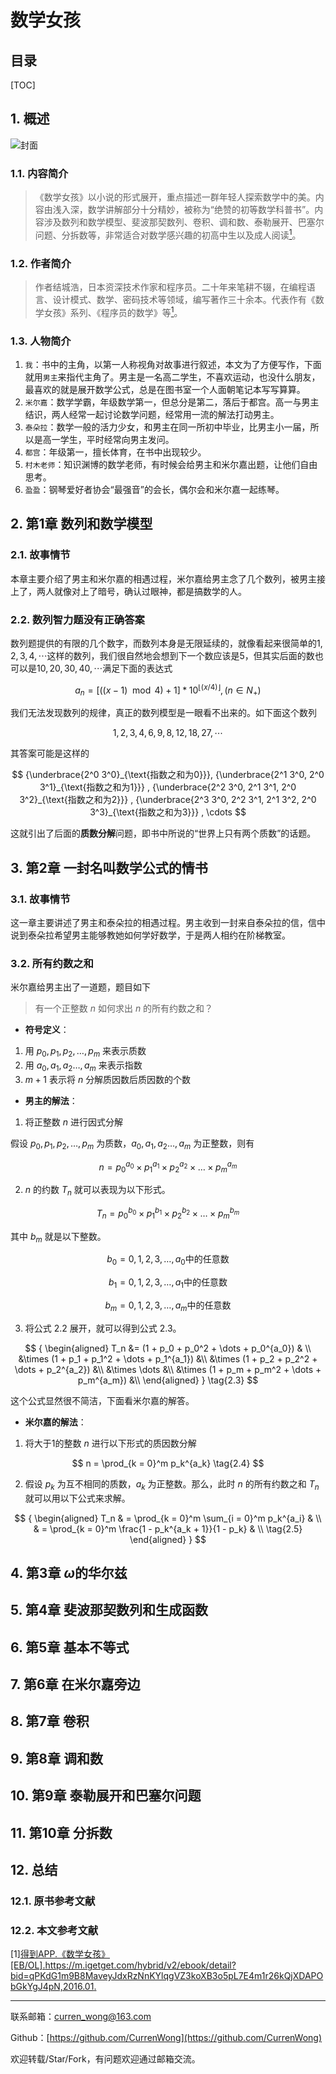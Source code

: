 数学女孩
=====

目录
---

[TOC]

## 1. 概述

![封面](../../img/读书笔记/数学女孩/数学女孩封面.jpg#width-most)

### 1.1. 内容简介

>《数学女孩》以小说的形式展开，重点描述一群年轻人探索数学中的美。内容由浅入深，数学讲解部分十分精妙，被称为“绝赞的初等数学科普书”。内容涉及数列和数学模型、斐波那契数列、卷积、调和数、泰勒展开、巴塞尔问题、分拆数等，非常适合对数学感兴趣的初高中生以及成人阅读[<sup>1</sup>](#bib-1)。

### 1.2. 作者简介

>作者结城浩，日本资深技术作家和程序员。二十年来笔耕不辍，在编程语言、设计模式、数学、密码技术等领域，编写著作三十余本。代表作有《数学女孩》系列、《程序员的数学》等[<sup>1</sup>](#bib-1)。

### 1.3. 人物简介

1. `我`：书中的主角，以第一人称视角对故事进行叙述，本文为了方便写作，下面就用`男主`来指代主角了。男主是一名高二学生，不喜欢运动，也没什么朋友，最喜欢的就是展开数学公式，总是在图书室一个人面朝笔记本写写算算。
2. `米尔嘉`：数学学霸，年级数学第一，但总分是第二，落后于都宫。高一与男主结识，两人经常一起讨论数学问题，经常用一流的解法打动男主。
3. `泰朵拉`：数学一般的活力少女，和男主在同一所初中毕业，比男主小一届，所以是高一学生，平时经常向男主发问。
4. `都宫`：年级第一，擅长体育，在书中出现较少。
5. `村木老师`：知识渊博的数学老师，有时候会给男主和米尔嘉出题，让他们自由思考。
6. `盈盈`：钢琴爱好者协会“最强音”的会长，偶尔会和米尔嘉一起练琴。

## 2. 第1章 数列和数学模型

### 2.1. 故事情节

本章主要介绍了男主和米尔嘉的相遇过程，米尔嘉给男主念了几个数列，被男主接上了，两人就像对上了暗号，确认过眼神，都是搞数学的人。

### 2.2. 数列智力题没有正确答案

数列题提供的有限的几个数字，而数列本身是无限延续的，就像看起来很简单的$1, 2, 3, 4 ,\cdots$这样的数列，我们很自然地会想到下一个数应该是$5$，但其实后面的数也可以是$10, 20, 30,
40,\cdots$满足下面的表达式

$$
a_n = [((x-1) \mod 4 ) + 1] * 10^{\lfloor(x / 4) \rfloor} , (n \in N_+)
\tag{1.1}
$$

我们无法发现数列的规律，真正的数列模型是一眼看不出来的。如下面这个数列

$$
1, 2, 3, 4, 6, 9, 8, 12, 18, 27, \cdots
$$

其答案可能是这样的

$$
{\underbrace{2^0 3^0}_{\text{指数之和为0}}}, {\underbrace{2^1 3^0, 2^0 3^1}_{\text{指数之和为1}}} , {\underbrace{2^2 3^0, 2^1 3^1, 2^0 3^2}_{\text{指数之和为2}}} , {\underbrace{2^3 3^0, 2^2 3^1, 2^1 3^2, 2^0 3^3}_{\text{指数之和为3}}} , \cdots
$$

这就引出了后面的**质数分解**问题，即书中所说的“世界上只有两个质数”的话题。

## 3. 第2章 一封名叫数学公式的情书

### 3.1. 故事情节

这一章主要讲述了男主和泰朵拉的相遇过程。男主收到一封来自泰朵拉的信，信中说到泰朵拉希望男主能够教她如何学好数学，于是两人相约在阶梯教室。

### 3.2. 所有约数之和

米尔嘉给男主出了一道题，题目如下

> 有一个正整数 $n$ 如何求出 $n$ 的所有约数之和？

- **符号定义**：

1. 用 $p_0, p_1, p_2, \dots, p_m$ 来表示质数
2. 用 $a_0, a_1, a_2 \dots, a_m$ 来表示指数
3. $m + 1$ 表示将 $n$ 分解质因数后质因数的个数

- **男主的解法**：

1. 将正整数 $n$ 进行因式分解

假设 $p_0, p_1, p_2, \dots, p_m$ 为质数，$a_0, a_1, a_2 \dots, a_m$ 为正整数，则有

$$
n = p_0^{a_0} \times p_1^{a_1} \times p_2^{a_2} \times \dots \times p_m^{a_m}
\tag{2.1}
$$

2. $n$ 的约数 $T_n$ 就可以表现为以下形式。

$$
T_n = p_0^{b_0} \times p_1^{b_1} \times p_2^{b_2} \times \dots \times p_m^{b_m}
\tag{2.2}
$$

其中 $b_m$ 就是以下整数。

$$
b_0 = 0, 1, 2,3, \dots , a_0 \text{中的任意数}
$$

$$
b_1 = 0, 1, 2,3, \dots , a_1 \text{中的任意数}
$$

$$
b_m = 0, 1, 2,3, \dots , a_m \text{中的任意数}
$$

3. 将公式 $2.2$ 展开，就可以得到公式 $2.3$。

$$
{ \begin{aligned}
T_n &= (1 + p_0 + p_0^2 + \dots + p_0^{a_0}) & \\
&\times (1 + p_1 + p_1^2 + \dots + p_1^{a_1}) &\\
&\times (1 + p_2 + p_2^2 + \dots + p_2^{a_2}) &\\
&\times \dots &\\
&\times (1 + p_m + p_m^2 + \dots + p_m^{a_m}) &\\
\end{aligned} }
\tag{2.3}
$$

这个公式显然很不简洁，下面看米尔嘉的解答。

- **米尔嘉的解法**：

1. 将大于1的整数 $n$ 进行以下形式的质因数分解

$$
n = \prod_{k = 0}^m p_k^{a_k}
\tag{2.4}
$$

2. 假设 $p_k$ 为互不相同的质数，$a_k$ 为正整数。那么，此时 $n$ 的所有约数之和 $T_n$ 就可以用以下公式来求解。

$$
{ \begin{aligned}
T_n & = \prod_{k = 0}^m \sum_{i = 0}^m p_k^{a_i} & \\
& = \prod_{k = 0}^m \frac{1 - p_k^{a_k + 1}}{1 - p_k} & \\
\tag{2.5}
\end{aligned} }
$$

## 4. 第3章 $\omega$的华尔兹

## 5. 第4章 斐波那契数列和生成函数

## 6. 第5章 基本不等式

## 7. 第6章 在米尔嘉旁边

## 8. 第7章 卷积

## 9. 第8章 调和数

## 10. 第9章 泰勒展开和巴塞尔问题

## 11. 第10章 分拆数

## 12. 总结

### 12.1. 原书参考文献

### 12.2. 本文参考文献

<div id="bib-1"></div>

[1][得到APP.《数学女孩》[EB/OL].https://m.igetget.com/hybrid/v2/ebook/detail?bid=qPKdG1m9B8MaveyJdxRzNnKYlqgVZ3koXB3o5pL7E4m1r26kQjXDAPObGkYgJ4pN,2016.01.
](https://m.igetget.com/hybrid/v2/ebook/detail?bid=qPKdG1m9B8MaveyJdxRzNnKYlqgVZ3koXB3o5pL7E4m1r26kQjXDAPObGkYgJ4pN)

<div id="bib-2"></div>

---

联系邮箱：curren_wong@163.com

Github：[https://github.com/CurrenWong](https://github.com/CurrenWong)

欢迎转载/Star/Fork，有问题欢迎通过邮箱交流。
